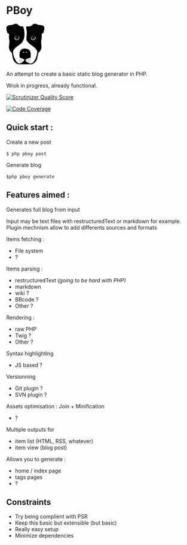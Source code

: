 
PBoy 
====

![Pboy](https://raw.githubusercontent.com/g4vroche/Pboy/master/Design/default/Img/pboy.png)



An attempt to create a basic static blog generator in PHP.

Wrok in progress, already functional.

[![Scrutinizer Quality Score](https://scrutinizer-ci.com/g/g4vroche/Pboy/badges/quality-score.png?s=e6b1d9c527f9e5b3982dfab32089cbae7c5cafd9)](https://scrutinizer-ci.com/g/g4vroche/Pboy/)

[![Code Coverage](https://scrutinizer-ci.com/g/g4vroche/Pboy/badges/coverage.png?s=81e5c4dc79e407724c63d45e7104a5fc6aef4859)](https://scrutinizer-ci.com/g/g4vroche/Pboy/)




Quick start :
-------------

Create a new post

    $ php pboy post

Generate blog
    
    $php pboy generate




Features aimed :
----------------

Generates full blog from input

Input may be text files with restructuredText or markdown for example.
Plugin mechnism allow to add differents sources and formats

Items fetching :
 - File system
 - ?

Items parsing :
 - restructuredText *(going to be hard with PHP)*
 - markdown
 - wiki ?
 - BBcode ?
 - Other ? 


Rendering :
 - raw PHP
 - Twig ?
 - Other ?

Syntax highlighting
 - JS based ?

Versionning
 - Git plugin ?
 - SVN plugin ?


Assets optimisation : Join + Minification
 - ?


Multiple outputs for 
 - item list (HTML, RSS, whatever)
 - item view (blog post)

Allows you to generate : 
 - home / index page
 - tags pages
 - ?


Constraints
-----------

* Try being complient with PSR
* Keep this basic but extensible (but basic)
* Really easy setup
* Minimize dependencies



